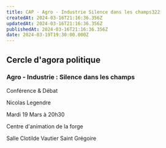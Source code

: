 ```yaml
---
title: CAP - Agro - Industrie Silence dans les champs322
createdAt: 2024-03-16T21:16:36.356Z
updatedAt: 2024-03-16T21:16:36.356Z
publishedAt: 2024-03-16T21:16:36.356Z
date: 2024-03-19T19:30:00.000Z
---
```


## Cercle d'agora politique

### Agro - Industrie : Silence dans les champs

Conférence & Débat

Nicolas Legendre

Mardi 19 Mars à 20h30

Centre d'animation de la forge

Salle Clotilde Vautier
Saint Grégoire
